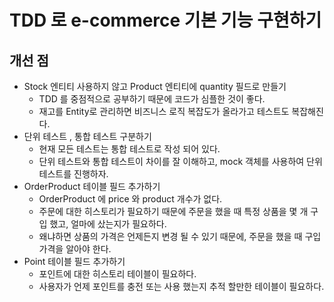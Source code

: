 # TDD 로 e-commerce 기본 기능 구현하기
## 개선 점
- Stock 엔티티 사용하지 않고 Product 엔티티에 quantity 필드로 만들기
  - TDD 를 중점적으로 공부하기 때문에 코드가 심플한 것이 좋다.
  - 재고를 Entity로 관리하면 비즈니스 로직 복잡도가 올라가고 테스트도 복잡해진다.
- 단위 테스트 , 통합 테스트 구분하기
  - 현재 모든 테스트는 통합 테스트로 작성 되어 있다.
  - 단위 테스트와 통합 테스트이 차이를 잘 이해하고, mock 객체를 사용하여 단위 테스트를 진행하자.
- OrderProduct 테이블 필드 추가하기
  - OrderProduct 에 price 와 product 개수가 없다.
  - 주문에 대한 히스토리가 필요하기 때문에 주문을 했을 때 특정 상품을 몇 개 구입 했고, 얼마에 샀는지가 필요하다.
  - 왜냐하면 상품의 가격은 언제든지 변경 될 수 있기 때문에, 주문을 했을 때 구입 가격을 알아야 한다.
- Point 테이블 필드 추가하기
  - 포인트에 대한 히스토리 테이블이 필요하다.
  - 사용자가 언제 포인트를 충전 또는 사용 했는지 추적 할만한 테이블이 필요하다.
